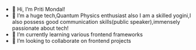 
- 👋 Hi, I’m Priti Mondal!
- 👀 I’m a huge tech,Quantum Physics enthusiast
 also I am a skilled yogini,I also possess good communication skills(public speaker),immensely passionate about tech!
- 🌱 I’m currently learning various frontend frameworks
- 💞️ I’m looking to collaborate on frontend projects
  

<!---
Priti373/Priti373 is a ✨ special ✨ repository because its `README.md` (this file) appears on your GitHub profile.
You can click the Preview link to take a look at your changes.
--->
